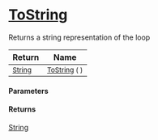 # [ToString](./Loop--ToString.md)

Returns a string representation of the loop

| Return | Name | 
| --- | --- | 
| <sub>[String](https://docs.microsoft.com/en-us/dotnet/api/System.String)</sub> | <sub>[ToString](./Loop--ToString.md) (  )</sub> | 


#### Parameters

#### Returns
[String](https://docs.microsoft.com/en-us/dotnet/api/System.String)<br>
